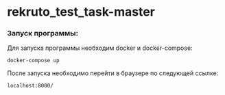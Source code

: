 # rekruto_test_task-master

### Запуск программы:
Для запуска программы необходим docker и docker-compose:
``` 
docker-compose up
```
После запуска необходимо перейти в браузере по следующей ссылке:
```
localhost:8000/
```
